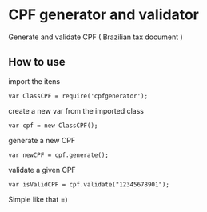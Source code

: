 # CPF generator and validator

Generate and validate CPF ( Brazilian tax document )

## How to use

import the itens

    var ClassCPF = require('cpfgenerator');
 
create a new var from the imported class

    var cpf = new ClassCPF();

generate a new CPF

    var newCPF = cpf.generate();

validate a given CPF

    var isValidCPF = cpf.validate("12345678901");

Simple like that =)